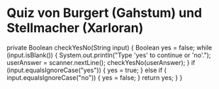 # Quiz  von Burgert (Gahstum) und Stellmacher (Xarloran)


private Boolean checkYesNo(String input)
    {
        Boolean yes = false;
        while (input.isBlank())
        {
            System.out.println("Type 'yes' to continue or 'no'.");
            userAnswer = scanner.nextLine();
            checkYesNo(userAnswer);
        }
        if (input.equalsIgnoreCase("yes"))
        {
            yes = true;
        } else if ( input.equalsIgnoreCase("no"))
        {
            yes = false;
        }
        return yes;
    }
}
